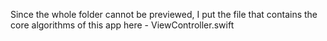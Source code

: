 Since the whole folder cannot be previewed, I put the file that contains the core algorithms of this app
here - ViewController.swift
